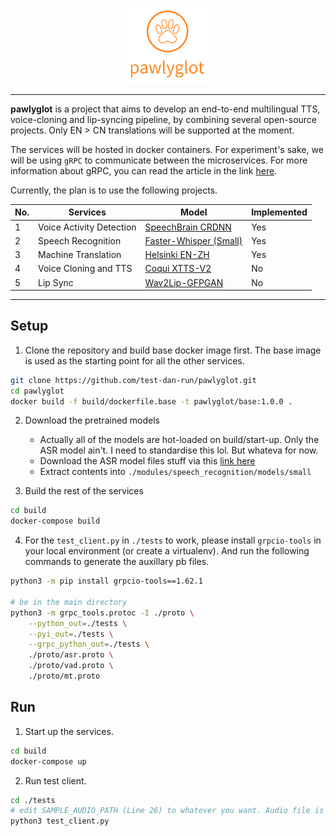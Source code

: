 <p align="center">
    <img src="assets/pawlyglot.png" width="150">
</p>

---

**pawlyglot** is a project that aims to develop an end-to-end multilingual TTS, voice-cloning and lip-syncing pipeline, by combining several open-source projects.
Only EN > CN translations will be supported at the moment.

The services will be hosted in docker containers. For experiment's sake, we will be using `gRPC` to communicate between the microservices. For more information about gRPC, you can read the article in the link [here](https://blog.dreamfactory.com/grpc-vs-rest-how-does-grpc-compare-with-traditional-rest-apis/).

Currently, the plan is to use the following projects. 

| No. | Services | Model | Implemented |
| - | - | - | - |
| 1 | Voice Activity Detection | [SpeechBrain CRDNN](https://huggingface.co/speechbrain/vad-crdnn-libriparty) | Yes |
| 2 | Speech Recognition | [Faster-Whisper (Small)](https://github.com/SYSTRAN/faster-whisper) | Yes |
| 3 | Machine Translation | [Helsinki EN-ZH](https://huggingface.co/Helsinki-NLP/opus-mt-en-zh) | Yes | 
| 4 | Voice Cloning and TTS | [Coqui XTTS-V2](https://huggingface.co/coqui/XTTS-v2) | No |
| 5 | Lip Sync | [Wav2Lip-GFPGAN](https://github.com/ajay-sainy/Wav2Lip-GFPGAN) | No |

---

## Setup

1. Clone the repository and build base docker image first. The base image is used as the starting point for all the other services.
```sh
git clone https://github.com/test-dan-run/pawlyglot.git
cd pawlyglot
docker build -f build/dockerfile.base -t pawlyglot/base:1.0.0 .
```

2. Download the pretrained models
    - Actually all of the models are hot-loaded on build/start-up. Only the ASR model ain't. I need to standardise this lol. But whateva for now. 
    - Download the ASR model files stuff via this [link here](https://drive.google.com/file/d/1Y4WkFfLaOoFZ4G78xhWatnMzyyQy5g0J/view?usp=sharing)
    - Extract contents into `./modules/speech_recognition/models/small`

3. Build the rest of the services
```sh
cd build
docker-compose build
```

4. For the `test_client.py` in `./tests` to work, please install `grpcio-tools` in your local environment (or create a virtualenv). And run the following commands to generate the auxillary pb files.
```sh
python3 -m pip install grpcio-tools==1.62.1

# be in the main directory
python3 -m grpc_tools.protoc -I ./proto \
    --python_out=./tests \
    --pyi_out=./tests \
    --grpc_python_out=./tests \
    ./proto/asr.proto \
    ./proto/vad.proto \
    ./proto/mt.proto
```

## Run
1. Start up the services.
```sh
cd build
docker-compose up
```

2. Run test client.

```sh
cd ./tests
# edit SAMPLE_AUDIO_PATH (Line 26) to whatever you want. Audio file is assumed to be sampled at 16KHz.
python3 test_client.py
```